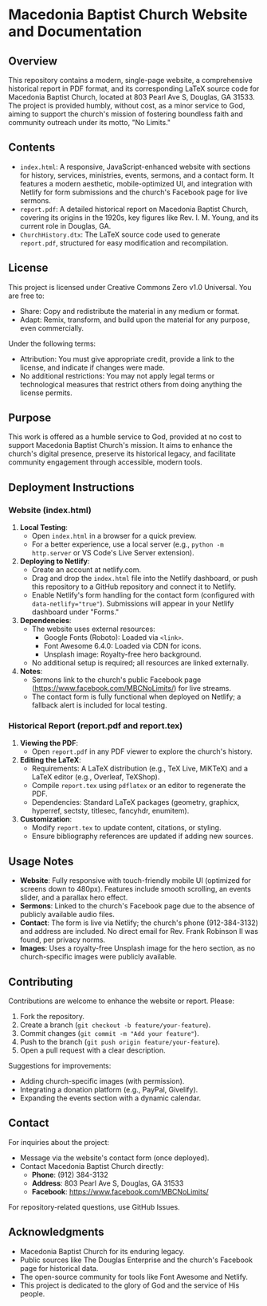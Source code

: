 # Macedonia Baptist Church Website and Documentation

## Overview

This repository contains a modern, single-page website, a comprehensive historical report in PDF format, and its corresponding LaTeX source code for Macedonia Baptist Church, located at 803 Pearl Ave S, Douglas, GA 31533. The project is provided humbly, without cost, as a minor service to God, aiming to support the church's mission of fostering boundless faith and community outreach under its motto, "No Limits."

## Contents

- `index.html`: A responsive, JavaScript-enhanced website with sections for history, services, ministries, events, sermons, and a contact form. It features a modern aesthetic, mobile-optimized UI, and integration with Netlify for form submissions and the church's Facebook page for live sermons.
- `report.pdf`: A detailed historical report on Macedonia Baptist Church, covering its origins in the 1920s, key figures like Rev. I. M. Young, and its current role in Douglas, GA.
- `ChurchHistory.dtx`: The LaTeX source code used to generate `report.pdf`, structured for easy modification and recompilation.

## License

This project is licensed under Creative Commons Zero v1.0 Universal. You are free to:
- Share: Copy and redistribute the material in any medium or format.
- Adapt: Remix, transform, and build upon the material for any purpose, even commercially.

Under the following terms:
- Attribution: You must give appropriate credit, provide a link to the license, and indicate if changes were made.
- No additional restrictions: You may not apply legal terms or technological measures that restrict others from doing anything the license permits.

## Purpose

This work is offered as a humble service to God, provided at no cost to support Macedonia Baptist Church's mission. It aims to enhance the church's digital presence, preserve its historical legacy, and facilitate community engagement through accessible, modern tools.

## Deployment Instructions

### Website (index.html)
1. **Local Testing**:
   - Open `index.html` in a browser for a quick preview.
   - For a better experience, use a local server (e.g., `python -m http.server` or VS Code's Live Server extension).
2. **Deploying to Netlify**:
   - Create an account at netlify.com.
   - Drag and drop the `index.html` file into the Netlify dashboard, or push this repository to a GitHub repository and connect it to Netlify.
   - Enable Netlify's form handling for the contact form (configured with `data-netlify="true"`). Submissions will appear in your Netlify dashboard under "Forms."
3. **Dependencies**:
   - The website uses external resources:
     - Google Fonts (Roboto): Loaded via `<link>`.
     - Font Awesome 6.4.0: Loaded via CDN for icons.
     - Unsplash image: Royalty-free hero background.
   - No additional setup is required; all resources are linked externally.
4. **Notes**:
   - Sermons link to the church's public Facebook page (https://www.facebook.com/MBCNoLimits/) for live streams.
   - The contact form is fully functional when deployed on Netlify; a fallback alert is included for local testing.

### Historical Report (report.pdf and report.tex)
1. **Viewing the PDF**:
   - Open `report.pdf` in any PDF viewer to explore the church's history.
2. **Editing the LaTeX**:
   - Requirements: A LaTeX distribution (e.g., TeX Live, MiKTeX) and a LaTeX editor (e.g., Overleaf, TeXShop).
   - Compile `report.tex` using `pdflatex` or an editor to regenerate the PDF.
   - Dependencies: Standard LaTeX packages (geometry, graphicx, hyperref, sectsty, titlesec, fancyhdr, enumitem).
3. **Customization**:
   - Modify `report.tex` to update content, citations, or styling.
   - Ensure bibliography references are updated if adding new sources.

## Usage Notes
- **Website**: Fully responsive with touch-friendly mobile UI (optimized for screens down to 480px). Features include smooth scrolling, an events slider, and a parallax hero effect.
- **Sermons**: Linked to the church's Facebook page due to the absence of publicly available audio files.
- **Contact**: The form is live via Netlify; the church's phone (912-384-3132) and address are included. No direct email for Rev. Frank Robinson II was found, per privacy norms.
- **Images**: Uses a royalty-free Unsplash image for the hero section, as no church-specific images were publicly available.

## Contributing
Contributions are welcome to enhance the website or report. Please:
1. Fork the repository.
2. Create a branch (`git checkout -b feature/your-feature`).
3. Commit changes (`git commit -m "Add your feature"`).
4. Push to the branch (`git push origin feature/your-feature`).
5. Open a pull request with a clear description.

Suggestions for improvements:
- Adding church-specific images (with permission).
- Integrating a donation platform (e.g., PayPal, Givelify).
- Expanding the events section with a dynamic calendar.

## Contact
For inquiries about the project:
- Message via the website's contact form (once deployed).
- Contact Macedonia Baptist Church directly:
  - **Phone**: (912) 384-3132
  - **Address**: 803 Pearl Ave S, Douglas, GA 31533
  - **Facebook**: https://www.facebook.com/MBCNoLimits/

For repository-related questions, use GitHub Issues.

## Acknowledgments
- Macedonia Baptist Church for its enduring legacy.
- Public sources like The Douglas Enterprise and the church's Facebook page for historical data.
- The open-source community for tools like Font Awesome and Netlify.
- This project is dedicated to the glory of God and the service of His people.
